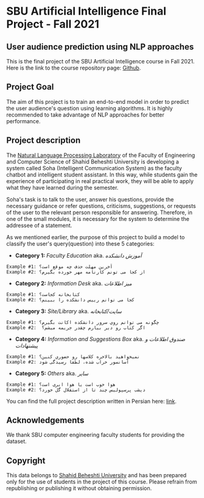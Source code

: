 # SBU Artificial Intelligence Final Project - Fall 2021

## User audience prediction using NLP approaches

This is the final project of the SBU Artificial Intelligence course in Fall 2021.
Here is the link to the course repository page: [Github](https://github.com/SBU-CE/Artificial-Intelligence).

## Project Goal
The aim of this project is to train an end-to-end model in order to predict the user audience's question  using learning algorithms. It is highly recommended to take advantage of NLP approaches for better performance.

## Project description 
The [Natural Language Processing Laboratory](http://nlp.sbu.ac.ir) of the Faculty of Engineering and Computer Science of Shahid Beheshti University is developing a system called Soha (Intelligent Communication System) as the faculty chatbot and intelligent student assistant. In this way, while students gain the experience of participating in real practical work, they will be able to apply what they have learned during the semester.

Soha's task is to talk to the user, answer his questions, provide the necessary guidance or refer questions, criticisms, suggestions, or requests of the user to the relevant person responsible for answering. Therefore, in one of the small modules, it is necessary for the system to determine the addressee of a statement.

As we mentioned earlier, the purpose of this project to build a model to classify the user's query(question) into these 5 categories:

- **Category 1:** *Faculty Education* aka. *آموزش دانشکده*
```
Example #1: آخرین مهلت حذف چه موقع است؟
Example #2: از کجا می تونم کارنامه مهر خورده بگیرم؟
```
- **Category 2:** *Information Desk* aka. *میز اطلاعات*
```
Example #1: کتابخانه کجاست؟
Example #2: کجا می توانم رییس دانشکده را ببینم؟
```
- **Category 3:** *Site/Library* aka. *سایت/کتابخانه*
```
Example #1: چگونه می توانم روي سرور دانشکده اکانت بگیرم؟
Example #2:  اگر کتاب رو دیر بیارم چقدر جریمه میشم؟
```
- **Category 4:** *Information and Suggestions Box* aka. *صندوق اطلاعات و پیشنهادات*
```
Example #1: نمیخواهید بالاخره کلاسها رو حضوري کنین؟
Example #2: آسانسور خراب شده، لطفا رسیدگی شود
```
- **Category 5:** *Others* aka. *سایر*
```
Example #1: هوا خوب است یا هوا ابری است؟
Example #2: دیشب پرسپولیس چند تا از استقلال گل خورد؟
```

You can find the full project description written in Persian here: [link](https://github.com/SBU-CE/Artificial-Intelligence/tree/main/2021%20-%20Fall/FinalProject). 

## Acknowledgements
We thank SBU computer engineering faculty students for providing the dataset.


## Copyright
This data belongs to [Shahid Beheshti University](https://www.sbu.ac.ir) and has been prepared only for the use of students in the project of this course. Please refrain from republishing or publishing it without obtaining permission.